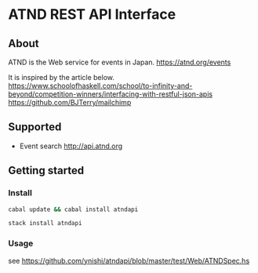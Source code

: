 # ATND REST API Interface

## About 

ATND is the Web service for events in Japan.
  https://atnd.org/events

It is inspired by the article below. 
  https://www.schoolofhaskell.com/school/to-infinity-and-beyond/competition-winners/interfacing-with-restful-json-apis
  https://github.com/BJTerry/mailchimp

## Supported

- Event search
  http://api.atnd.org

## Getting started

### Install

```bash
cabal update && cabal install atndapi
```
```bash
stack install atndapi
```

### Usage

see https://github.com/ynishi/atndapi/blob/master/test/Web/ATNDSpec.hs
